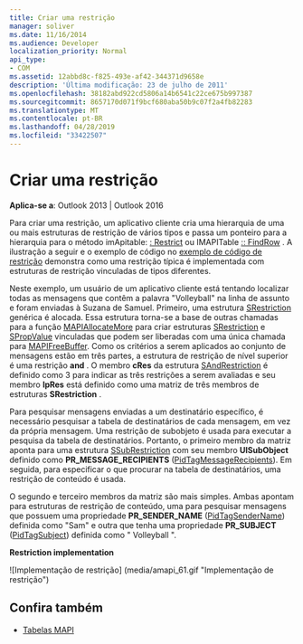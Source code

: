 ```yaml
---
title: Criar uma restrição
manager: soliver
ms.date: 11/16/2014
ms.audience: Developer
localization_priority: Normal
api_type:
- COM
ms.assetid: 12abbd8c-f825-493e-af42-344371d9658e
description: 'Última modificação: 23 de julho de 2011'
ms.openlocfilehash: 38182abd922cd5806a14b6541c22ce675b997387
ms.sourcegitcommit: 8657170d071f9bcf680aba50b9c07f2a4fb82283
ms.translationtype: MT
ms.contentlocale: pt-BR
ms.lasthandoff: 04/28/2019
ms.locfileid: "33422507"
---
```

# <a name="building-a-restriction"></a>Criar uma restrição

**Aplica-se a**: Outlook 2013 | Outlook 2016 
  
Para criar uma restrição, um aplicativo cliente cria uma hierarquia de uma ou mais estruturas de restrição de vários tipos e passa um ponteiro para a hierarquia para o método imApitable: [: Restrict](imapitable-restrict.md) ou IMAPITable [:: FindRow](imapitable-findrow.md) . A ilustração a seguir e o exemplo de código no [exemplo de código de restrição](sample-restriction-code.md) demonstra como uma restrição típica é implementada com estruturas de restrição vinculadas de tipos diferentes. 

Neste exemplo, um usuário de um aplicativo cliente está tentando localizar todas as mensagens que contêm a palavra "Volleyball" na linha de assunto e foram enviadas à Suzana de Samuel. Primeiro, uma estrutura [SRestriction](srestriction.md) genérica é alocada. Essa estrutura torna-se a base de outras chamadas para a função [MAPIAllocateMore](mapiallocatemore.md) para criar estruturas [SRestriction](srestriction.md) e [SPropValue](spropvalue.md) vinculadas que podem ser liberadas com uma única chamada para [MAPIFreeBuffer](mapifreebuffer.md). Como os critérios a serem aplicados ao conjunto de mensagens estão em três partes, a estrutura de restrição de nível superior é uma restrição **and** . O membro **cRes** da estrutura [SAndRestriction](sandrestriction.md) é definido como 3 para indicar as três restrições a serem avaliadas e seu membro **lpRes** está definido como uma matriz de três membros de estruturas **SRestriction** . 
  
Para pesquisar mensagens enviadas a um destinatário específico, é necessário pesquisar a tabela de destinatários de cada mensagem, em vez da própria mensagem. Uma restrição de subobjeto é usada para executar a pesquisa da tabela de destinatários. Portanto, o primeiro membro da matriz aponta para uma estrutura [SSubRestriction](ssubrestriction.md) com seu membro **UlSubObject** definido como **PR_MESSAGE_RECIPIENTS** ([PidTagMessageRecipients](pidtagmessagerecipients-canonical-property.md)). Em seguida, para especificar o que procurar na tabela de destinatários, uma restrição de conteúdo é usada. 
  
O segundo e terceiro membros da matriz são mais simples. Ambas apontam para estruturas de restrição de conteúdo, uma para pesquisar mensagens que possuem uma propriedade **PR_SENDER_NAME** ([PidTagSenderName](pidtagsendername-canonical-property.md)) definida como "Sam" e outra que tenha uma propriedade **PR_SUBJECT** ([PidTagSubject](pidtagsubject-canonical-property.md)) definida como " Volleyball ".
  
**Restriction implementation**
  
![Implementação de restrição] (media/amapi_61.gif "Implementação de restrição")
  
## <a name="see-also"></a>Confira também

- [Tabelas MAPI](mapi-tables.md)

